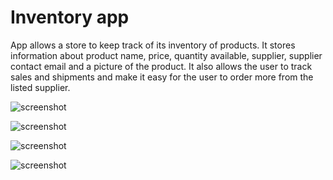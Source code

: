 # Inventory app 
App allows a store to keep track of its inventory of products. 
It stores information about product name, price, quantity available, supplier, supplier contact email and 
a picture of the product. 
It also allows the user to track sales and shipments and make it easy for the user to order more from the listed supplier.

![screenshot](https://github.com/amatanat/Android-Development-udacity/blob/master/InventoryApp/inv_1.png)

![screenshot](https://github.com/amatanat/Android-Development-udacity/blob/master/InventoryApp/inv_2.png)

![screenshot](https://github.com/amatanat/Android-Development-udacity/blob/master/InventoryApp/inv_3.png)

![screenshot](https://github.com/amatanat/Android-Development-udacity/blob/master/InventoryApp/inv_4.png)
